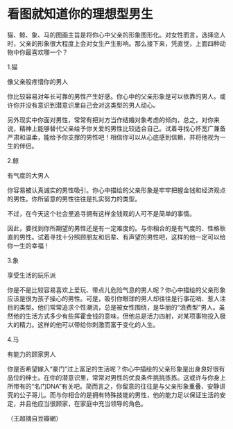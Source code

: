 # 看图就知道你的理想型男生

猫、鲸、象、马的图画主旨是将你心中父亲的形象图形化。对女性而言，选择恋人时，父亲的形象很大程度上会对女生产生影响。那么接下来，凭直觉，上面四种动物中你最喜欢哪一个？ 

1.猫 

像父亲般疼惜你的男人 

你比较容易对年长可靠的男性产生好感。你心中的父亲形象是可以依靠的男人。或许你并没有意识到潜意识里自己会对这类型的男人动心。 

另外现实中你面对男性，常常有把对方当作结婚对象考虑的倾向，总之，对你来说，精神上能够替代父亲给予你关爱的男性比较适合自己。试着寻找心怀宽广兼备严肃和温柔，能给予你支撑的男性吧！相信你可以从心底感到信赖，并将他视为一生的伴侣。 

2.鲸 

有气度的大男人 

你容易被认真诚实的男性吸引。你心中描绘的父亲形象是牢牢把握金钱和经济观点的男性。你所留意的男性往往是扎实努力的类型。 

不过，在今天这个社会里追寻拥有这样金钱观的人可不是简单的事情。 

因此，要找到你所期望的男性还是有一定难度的。与你相合的是有气度的、性格耿直的男性。试着寻找十分照顾朋友和后辈、有声望的男性吧，这样的他一定可以给你一生的幸福！ 

3.象 

享受生活的玩乐派 

你是不是比较容易喜欢上爱玩、带点儿危险气息的男人呢？你心中描绘的父亲形象应该是很为孩子操心的男性。可是，吸引你眼球的男人却往往是行事花哨、惹人注目的类型。他们常常追求个性潮流，总是被女性围绕，是华丽的“浪费型”男人。虽然他的生活方式多少有些挥霍金钱的意味，但他总是活力四射，对某项事物投入极大的精力。这样的他可以带给你刺激而富于变化的人生。 

4.马 

有能力的顾家男人 

你是否希望嫁入“豪门”过上富足的生活呢？你心中描绘的父亲形象是出身良好很有品位的绅士。在你的潜意识里，常常对男性的优良条件挑挑拣拣。这或许与你身上所带有的“名门DNA”有关吧。简而言之，你留意的往往是与父亲形象重叠、安静讲究的公子哥儿。而与你相合的是拥有特殊技能的男性，他的能力足以保证生活的安定，并且他应当很顾家，在家庭中充当领导的角色。 

（王超摘自豆瓣網）